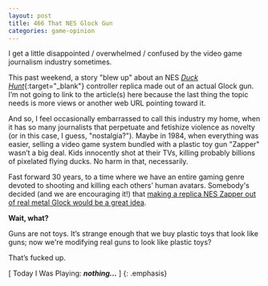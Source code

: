 ```yaml
---
layout: post
title: 466 That NES Glock Gun
categories: game-opinion
---
```

I get a little disappointed / overwhelmed / confused by the video game journalism industry sometimes.

This past weekend, a story "blew up" about an NES [*Duck Hunt*](https://en.wikipedia.org/wiki/Duck_Hunt){:target="_blank"} controller replica made out of an actual Glock gun.  I’m not going to link to the article(s) here because the last thing the topic needs is more views or another web URL pointing toward it.

And so, I feel occasionally embarrassed to call this industry my home, when it has so many journalists that perpetuate and fetishize violence as novelty (or in this case, I guess, "nostalgia?"). Maybe in 1984, when everything was easier, selling a video game system bundled with a plastic toy gun "Zapper" wasn’t a big deal. Kids innocently shot at their TVs, killing probably billions of pixelated flying ducks.  No harm in that, necessarily.

Fast forward 30 years, to a time where we have an entire gaming genre devoted to shooting and killing each others’ human avatars. Somebody's decided (and we are encouraging it!) that <u>making a replica NES Zapper out of real metal Glock would be a great idea</u>.

**Wait, what?**

Guns are not toys.  It’s strange enough that we buy plastic toys that look like guns; now we're modifying real guns to look like plastic toys?

That’s fucked up.

[ Today I Was Playing: ***nothing...*** ]
{: .emphasis}